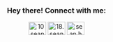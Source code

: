 <h3 align="center">Hey there! Connect with me:</h3>
<p align="center">
<a href="https://linkedin.com/in/10seanhwang/" target="blank"><img align="center" src="https://raw.githubusercontent.com/rahuldkjain/github-profile-readme-generator/master/src/images/icons/Social/linked-in-alt.svg" alt="10seanhwang/" height="30" width="40" /></a>
<a href="https://fb.com/18.seanhwang" target="blank"><img align="center" src="https://raw.githubusercontent.com/rahuldkjain/github-profile-readme-generator/master/src/images/icons/Social/facebook.svg" alt="18.seanhwang" height="30" width="40" /></a>
<a href="https://instagram.com/sean.hwang" target="blank"><img align="center" src="https://raw.githubusercontent.com/rahuldkjain/github-profile-readme-generator/master/src/images/icons/Social/instagram.svg" alt="sean.hwang" height="30" width="40" /></a>
</p>
